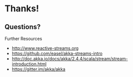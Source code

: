 # Thanks!

## Questions?

Further Resources

- http://www.reactive-streams.org
- https://github.com/easel/akka-streams-intro
- http://doc.akka.io/docs/akka/2.4.4/scala/stream/stream-introduction.html
- https://gitter.im/akka/akka
